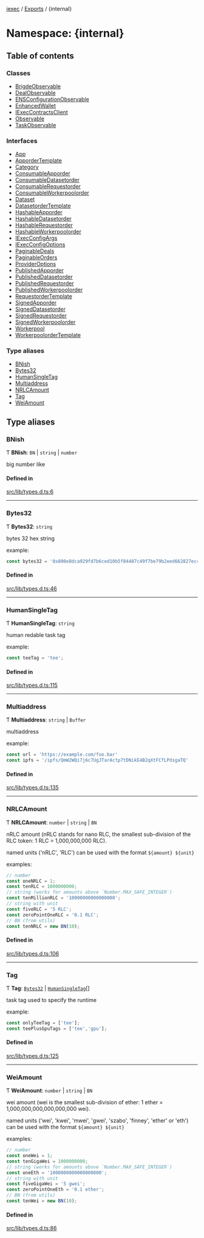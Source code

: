 [iexec](../README.md) / [Exports](../modules.md) / {internal}

# Namespace: {internal}

## Table of contents

### Classes

- [BrigdeObservable](../classes/internal_.BrigdeObservable.md)
- [DealObservable](../classes/internal_.DealObservable.md)
- [ENSConfigurationObservable](../classes/internal_.ENSConfigurationObservable.md)
- [EnhancedWallet](../classes/internal_.EnhancedWallet.md)
- [IExecContractsClient](../classes/internal_.IExecContractsClient.md)
- [Observable](../classes/internal_.Observable.md)
- [TaskObservable](../classes/internal_.TaskObservable.md)

### Interfaces

- [App](../interfaces/internal_.App.md)
- [ApporderTemplate](../interfaces/internal_.ApporderTemplate.md)
- [Category](../interfaces/internal_.Category.md)
- [ConsumableApporder](../interfaces/internal_.ConsumableApporder.md)
- [ConsumableDatasetorder](../interfaces/internal_.ConsumableDatasetorder.md)
- [ConsumableRequestorder](../interfaces/internal_.ConsumableRequestorder.md)
- [ConsumableWorkerpoolorder](../interfaces/internal_.ConsumableWorkerpoolorder.md)
- [Dataset](../interfaces/internal_.Dataset.md)
- [DatasetorderTemplate](../interfaces/internal_.DatasetorderTemplate.md)
- [HashableApporder](../interfaces/internal_.HashableApporder.md)
- [HashableDatasetorder](../interfaces/internal_.HashableDatasetorder.md)
- [HashableRequestorder](../interfaces/internal_.HashableRequestorder.md)
- [HashableWorkerpoolorder](../interfaces/internal_.HashableWorkerpoolorder.md)
- [IExecConfigArgs](../interfaces/internal_.IExecConfigArgs.md)
- [IExecConfigOptions](../interfaces/internal_.IExecConfigOptions.md)
- [PaginableDeals](../interfaces/internal_.PaginableDeals.md)
- [PaginableOrders](../interfaces/internal_.PaginableOrders.md)
- [ProviderOptions](../interfaces/internal_.ProviderOptions.md)
- [PublishedApporder](../interfaces/internal_.PublishedApporder.md)
- [PublishedDatasetorder](../interfaces/internal_.PublishedDatasetorder.md)
- [PublishedRequestorder](../interfaces/internal_.PublishedRequestorder.md)
- [PublishedWorkerpoolorder](../interfaces/internal_.PublishedWorkerpoolorder.md)
- [RequestorderTemplate](../interfaces/internal_.RequestorderTemplate.md)
- [SignedApporder](../interfaces/internal_.SignedApporder.md)
- [SignedDatasetorder](../interfaces/internal_.SignedDatasetorder.md)
- [SignedRequestorder](../interfaces/internal_.SignedRequestorder.md)
- [SignedWorkerpoolorder](../interfaces/internal_.SignedWorkerpoolorder.md)
- [Workerpool](../interfaces/internal_.Workerpool.md)
- [WorkerpoolorderTemplate](../interfaces/internal_.WorkerpoolorderTemplate.md)

### Type aliases

- [BNish](internal_.md#bnish)
- [Bytes32](internal_.md#bytes32)
- [HumanSingleTag](internal_.md#humansingletag)
- [Multiaddress](internal_.md#multiaddress)
- [NRLCAmount](internal_.md#nrlcamount)
- [Tag](internal_.md#tag)
- [WeiAmount](internal_.md#weiamount)

## Type aliases

### BNish

Ƭ **BNish**: `BN` \| `string` \| `number`

big number like

#### Defined in

[src/lib/types.d.ts:6](https://github.com/iExecBlockchainComputing/iexec-sdk/blob/4161173/src/lib/types.d.ts#L6)

___

### Bytes32

Ƭ **Bytes32**: `string`

bytes 32 hex string

example:
```js
const bytes32 = '0x800e8dca929fd7b6ced10b5f84487c49f7be79b2eed662827eccba258ef883c6';
```

#### Defined in

[src/lib/types.d.ts:46](https://github.com/iExecBlockchainComputing/iexec-sdk/blob/4161173/src/lib/types.d.ts#L46)

___

### HumanSingleTag

Ƭ **HumanSingleTag**: `string`

human redable task tag

example:
```js
const teeTag = 'tee';
```

#### Defined in

[src/lib/types.d.ts:115](https://github.com/iExecBlockchainComputing/iexec-sdk/blob/4161173/src/lib/types.d.ts#L115)

___

### Multiaddress

Ƭ **Multiaddress**: `string` \| `Buffer`

multiaddress

example:
```js
const url = 'https://example.com/foo.bar'
const ipfs = '/ipfs/QmW2WQi7j6c7UgJTarActp7tDNikE4B2qXtFCfLPdsgaTQ'
```

#### Defined in

[src/lib/types.d.ts:135](https://github.com/iExecBlockchainComputing/iexec-sdk/blob/4161173/src/lib/types.d.ts#L135)

___

### NRLCAmount

Ƭ **NRLCAmount**: `number` \| `string` \| `BN`

nRLC amount (nRLC stands for nano RLC, the smallest sub-division of the RLC token: 1 RLC = 1,000,000,000 RLC).

named units ('nRLC', 'RLC') can be used with the format `${amount} ${unit}`

examples:
```js
// number
const oneNRLC = 1;
const tenRLC = 1000000000;
// string (works for amounts above `Number.MAX_SAFE_INTEGER`)
const tenMillionRLC = '10000000000000000';
// string with unit
const fiveRLC = '5 RLC';
const zeroPointOneRLC = '0.1 RLC';
// BN (from utils)
const tenNRLC = new BN(10);
```

#### Defined in

[src/lib/types.d.ts:106](https://github.com/iExecBlockchainComputing/iexec-sdk/blob/4161173/src/lib/types.d.ts#L106)

___

### Tag

Ƭ **Tag**: [`Bytes32`](internal_.md#bytes32) \| [`HumanSingleTag`](internal_.md#humansingletag)[]

task tag used to specify the runtime

example:
```js
const onlyTeeTag = ['tee'];
const teePlusGpuTags = ['tee','gpu'];
```

#### Defined in

[src/lib/types.d.ts:125](https://github.com/iExecBlockchainComputing/iexec-sdk/blob/4161173/src/lib/types.d.ts#L125)

___

### WeiAmount

Ƭ **WeiAmount**: `number` \| `string` \| `BN`

wei amount (wei is the smallest sub-division of ether: 1 ether = 1,000,000,000,000,000,000 wei).

named units ('wei', 'kwei', 'mwei', 'gwei', 'szabo', 'finney', 'ether' or 'eth') can be used with the format `${amount} ${unit}`

examples:
```js
// number
const oneWei = 1;
const tenGigaWei = 1000000000;
// string (works for amounts above `Number.MAX_SAFE_INTEGER`)
const oneEth = '1000000000000000000';
// string with unit
const fiveGigaWei = '5 gwei';
const zeroPointOneEth = '0.1 ether';
// BN (from utils)
const tenWei = new BN(10);
```

#### Defined in

[src/lib/types.d.ts:86](https://github.com/iExecBlockchainComputing/iexec-sdk/blob/4161173/src/lib/types.d.ts#L86)

